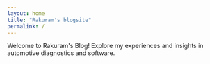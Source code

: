 ```yaml
---
layout: home
title: "Rakuram's blogsite"
permalink: /
---
```


Welcome to Rakuram's Blog! Explore my experiences and insights in automotive diagnostics and software.
